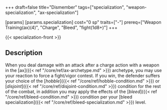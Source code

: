 +++
draft=false
title="Dismember"
tags=["specialization", "weapon-specialization", "ax-specialization"]

[params]
  [params.specialization]
    cost="0 sp"
    traits=["-"]
    prereq=["Weapon Training(ax)(4)", "Charge", "Bleed", "fight(1d8+)"]
+++

{{< specialization-front >}}

## Description

When you deal damage with an attack after a charge action with a 
weapon in the [ax]({{< ref "/core/ref/ax-archetype.md" >}}) archetype, you may 
use your reaction to force a fight/vigor contest. If you win, the defender 
suffers your choice of the [*hobble*]({{< ref "/core/ref/hobble-condition.md" >}})
or [*disjoint*]({{< ref "/core/ref/disjoint-condition.md" >}}) condition for the
rest of the combat, in addition you may apply the effects of the 
[*bleed*]({{< ref "/core/ref/bleed-condition.md" >}}) condition per your
[bleed specialization]({{< ref "/core/ref/bleed-specialization.md" >}}) level.

